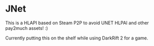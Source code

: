 # JNet
This is a HLAPI based on Steam P2P to avoid UNET HLPAI and other pay2much assets! :)

Currently putting this on the shelf while using DarkRift 2 for a game.
